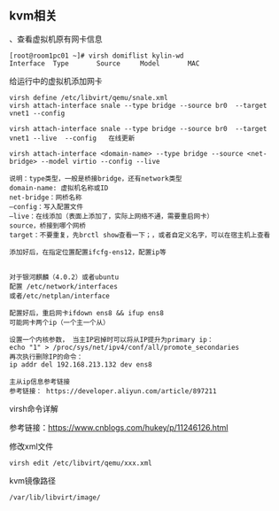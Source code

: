 ## kvm相关





、查看虚拟机原有网卡信息

```cobol
[root@room1pc01 ~]# virsh domiflist kylin-wd
Interface  Type       Source     Model       MAC
```





给运行中的虚拟机添加网卡

```
virsh define /etc/libvirt/qemu/snale.xml
virsh attach-interface snale --type bridge --source br0  --target vnet1 --config

virsh attach-interface snale --type bridge --source br0  --target vnet1 --live  --config   在线更新

virsh attach-interface <domain-name> --type bridge --source <net-bridge> --model virtio --config --live

说明：type类型，一般是桥接bridge，还有network类型
domain-name: 虚拟机名称或ID
net-bridge：网桥名称
–config：写入配置文件
–live：在线添加（表面上添加了，实际上网络不通，需要重启网卡）
source，桥接到哪个网桥
target：不要重复，先brctl show查看一下；，或者自定义名字，可以在宿主机上查看

添加好后，在指定位置配置ifcfg-ens12，配置ip等


对于银河麒麟（4.0.2）或者ubuntu
配置 /etc/network/interfaces
或者/etc/netplan/interface

配置好后，重启网卡ifdown ens8 && ifup ens8
可能网卡两个ip（一个主一个从）

设置一个内核参数， 当主IP宕掉时可以将从IP提升为primary ip： 
echo "1" > /proc/sys/net/ipv4/conf/all/promote_secondaries
再次执行删除IP的命令：
ip addr del 192.168.213.132 dev ens8

主从ip信息参考链接
参考链接： https://developer.aliyun.com/article/897211
```







virsh命令详解

参考链接：https://www.cnblogs.com/hukey/p/11246126.html







修改xml文件

```
virsh edit /etc/libvirt/qemu/xxx.xml
```



kvm镜像路径

```
/var/lib/libvirt/image/
```













